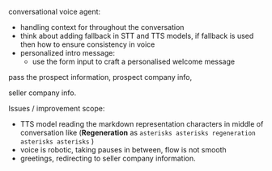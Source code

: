 conversational voice agent:

- handling context for throughout the conversation
- think about adding fallback in STT and TTS models, if fallback is used then how to ensure consistency in voice
- personalized intro message:
  - use the form input to craft a personalised welcome message

pass the prospect information, prospect company info,

seller company info.


Issues / improvement scope:

- TTS model reading the markdown representation characters in middle of conversation like (**Regeneration** as `asterisks asterisks regeneration asterisks asterisks`  )
- voice is robotic, taking pauses in between, flow is not smooth
- greetings, redirecting to seller company information.

